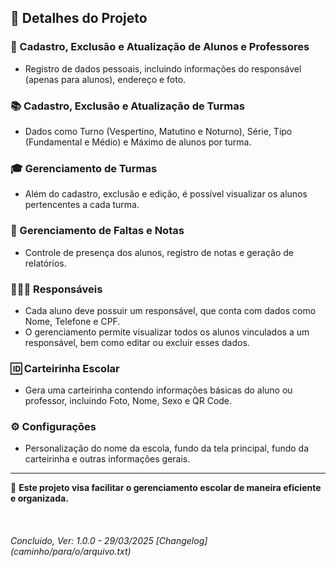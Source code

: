<h2>📌 Detalhes do Projeto</h2>

<h3>🏫 Cadastro, Exclusão e Atualização de Alunos e Professores</h3>
<ul>
    <li>Registro de dados pessoais, incluindo informações do responsável (apenas para alunos), endereço e foto.</li>
</ul>

<h3>📚 Cadastro, Exclusão e Atualização de Turmas</h3>
<ul>
    <li>Dados como Turno (Vespertino, Matutino e Noturno), Série, Tipo (Fundamental e Médio) e Máximo de alunos por turma.</li>
</ul>

<h3>🎓 Gerenciamento de Turmas</h3>
<ul>
    <li>Além do cadastro, exclusão e edição, é possível visualizar os alunos pertencentes a cada turma.</li>
</ul>

<h3>📝 Gerenciamento de Faltas e Notas</h3>
<ul>
    <li>Controle de presença dos alunos, registro de notas e geração de relatórios.</li>
</ul>

<h3>👨‍👩‍👦 Responsáveis</h3>
<ul>
    <li>Cada aluno deve possuir um responsável, que conta com dados como Nome, Telefone e CPF.</li>
    <li>O gerenciamento permite visualizar todos os alunos vinculados a um responsável, bem como editar ou excluir esses dados.</li>
</ul>

<h3>🆔 Carteirinha Escolar</h3>
<ul>
    <li>Gera uma carteirinha contendo informações básicas do aluno ou professor, incluindo Foto, Nome, Sexo e QR Code.</li>
</ul>

<h3>⚙️ Configurações</h3>
<ul>
    <li>Personalização do nome da escola, fundo da tela principal, fundo da carteirinha e outras informações gerais.</li>
</ul>

<hr>
<p>📌 <strong>Este projeto visa facilitar o gerenciamento escolar de maneira eficiente e organizada.</strong></p>


</br>
<h6>Concluido, Ver: 1.0.0 - 29/03/2025 [Changelog](caminho/para/o/arquivo.txt)</h6>